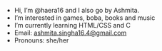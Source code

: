 - Hi, I’m @haera16 and I also go by Ashmita.
- I’m interested in games, boba, books and music
- I’m currently learning HTML/CSS and C
- Email: ashmita.singha16.4@gmail.com
- Pronouns: she/her

<!---
haera16/haera16 is a ✨ special ✨ repository because its `README.md` (this file) appears on your GitHub profile.
You can click the Preview link to take a look at your changes.
--->
